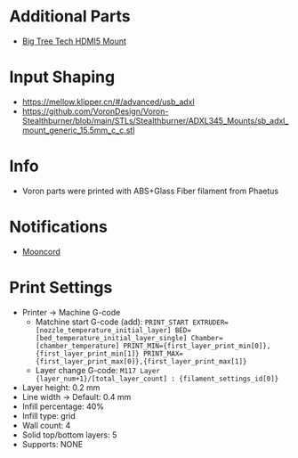 # Additional Parts

- [Big Tree Tech HDMI5 Mount](https://www.teamfdm.com/files/file/618-mount-for-bigtreetech-hdmi5-screen-trident-voron-2xxx/)

# Input Shaping

- https://mellow.klipper.cn/#/advanced/usb_adxl
- https://github.com/VoronDesign/Voron-Stealthburner/blob/main/STLs/Stealthburner/ADXL345_Mounts/sb_adxl_mount_generic_15.5mm_c_c.stl

# Info

- Voron parts were printed with ABS+Glass Fiber filament from Phaetus

# Notifications

- [Mooncord](https://eliteschw31n.gitbook.io/mooncord/)

# Print Settings

- Printer -> Machine G-code
  - Matchine start G-code (add): `PRINT_START EXTRUDER=[nozzle_temperature_initial_layer] BED=[bed_temperature_initial_layer_single] Chamber=[chamber_temperature] PRINT_MIN={first_layer_print_min[0]},{first_layer_print_min[1]} PRINT_MAX={first_layer_print_max[0]},{first_layer_print_max[1]}`
  - Layer change G-code: `M117 Layer {layer_num+1}/[total_layer_count] : {filament_settings_id[0]}`
- Layer height: 0.2 mm
- Line width -> Default: 0.4 mm
- Infill percentage: 40%
- Infill type: grid
- Wall count: 4
- Solid top/bottom layers: 5
- Supports: NONE
